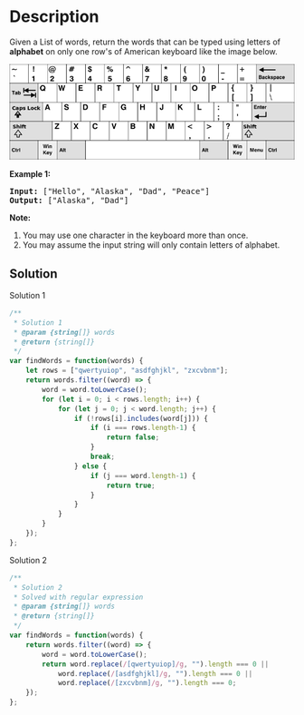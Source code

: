 # Description

Given a List of words, return the words that can be typed using letters of **alphabet** on only one row's of American keyboard like the image below.

![Image of American Keyboard](/img/keyboard.png)

**Example 1:**
<pre>
<b>Input:</b> ["Hello", "Alaska", "Dad", "Peace"]
<b>Output:</b> ["Alaska", "Dad"]
</pre>

**Note:**
1. You may use one character in the keyboard more than once.
2. You may assume the input string will only contain letters of alphabet.

## Solution
Solution 1
```javascript
/**
 * Solution 1
 * @param {string[]} words
 * @return {string[]}
 */
var findWords = function(words) {
    let rows = ["qwertyuiop", "asdfghjkl", "zxcvbnm"];
    return words.filter((word) => {
        word = word.toLowerCase();
        for (let i = 0; i < rows.length; i++) {
            for (let j = 0; j < word.length; j++) {
                if (!rows[i].includes(word[j])) {
                    if (i === rows.length-1) {
                        return false;
                    }
                    break;
                } else {
                    if (j === word.length-1) {
                        return true;
                    }
                }
            }
        }
    });
};
```
Solution 2
```javascript
/**
 * Solution 2
 * Solved with regular expression
 * @param {string[]} words
 * @return {string[]}
 */
var findWords = function(words) {
    return words.filter((word) => {
        word = word.toLowerCase();
        return word.replace(/[qwertyuiop]/g, "").length === 0 ||
            word.replace(/[asdfghjkl]/g, "").length === 0 ||
            word.replace(/[zxcvbnm]/g, "").length === 0;
    });
};
```
